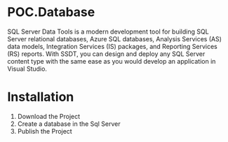 # POC.Database
SQL Server Data Tools is a modern development tool for building SQL Server relational databases, Azure SQL databases, Analysis Services (AS) data models, Integration Services (IS) packages, and Reporting Services (RS) reports. With SSDT, you can design and deploy any SQL Server content type with the same ease as you would develop an application in Visual Studio.


# Installation

1) Download the Project
2) Create a database in the Sql Server
2) Publish the Project 
